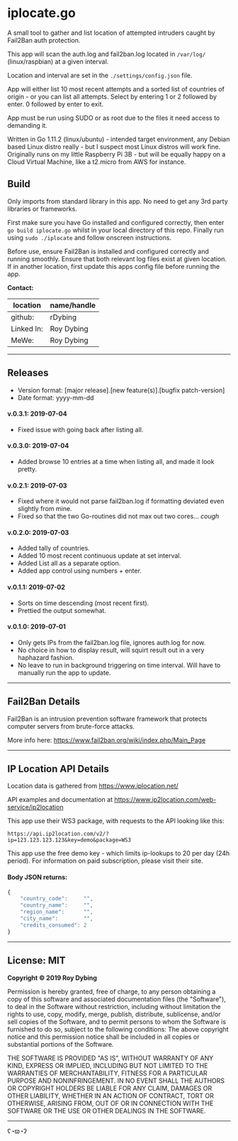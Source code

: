 # iplocate.go

A small tool to gather and list location of attempted intruders caught by Fail2Ban auth protection.

This app will scan the auth.log and fail2ban.log located in `/var/log/` (linux/raspbian) at a given interval. 

Location and interval are set in the `./settings/config.json` file.

App will either list 10 most recent attempts and a sorted list of countries of origin - or you can list all attempts. Select by entering 1 or 2 followed by enter. 0 followed by enter to exit.

App must be run using SUDO or as root due to the files it need access to demanding it.

Written in Go 1.11.2 (linux/ubuntu) - intended target environment, any Debian based Linux distro really - but I suspect most Linux distros will work fine. Originally runs on my little Raspberry Pi 3B - but will be equally happy on a Cloud Virtual Machine, like a t2.micro from AWS for instance.

## Build

Only imports from standard library in this app. No need to get any 3rd party libraries or frameworks.

First make sure you have Go installed and configured correctly, then enter `go build iplocate.go` whilst in your local directory of this repo. Finally run using `sudo ./iplocate` and follow onscreen instructions.

Before use, ensure Fail2Ban is installed and configured correctly and running smoothly. Ensure that both relevant log files exist at given location. If in another location, first update this apps config file before running the app.

**Contact:**

location   | name/handle
-----------|---------
github:    | rDybing
Linked In: | Roy Dybing
MeWe:      | Roy Dybing

---

## Releases

- Version format: [major release].[new feature(s)].[bugfix patch-version]
- Date format: yyyy-mm-dd

#### v.0.3.1: 2019-07-04
- Fixed issue with going back after listing all.

#### v.0.3.0: 2019-07-04
- Added browse 10 entries at a time when listing all, and made it look pretty.

#### v.0.2.1: 2019-07-03
- Fixed where it would not parse fail2ban.log if formatting deviated even slightly from mine.
- Fixed so that the two Go-routines did not max out two cores... *cough*

#### v.0.2.0: 2019-07-03
- Added tally of countries.
- Added 10 most recent continuous update at set interval.
- Added List all as a separate option.
- Added app control using numbers + enter.

#### v.0.1.1: 2019-07-02
- Sorts on time descending (most recent first).
- Prettied the output somewhat.

#### v.0.1.0: 2019-07-01
- Only gets IPs from the fail2ban.log file, ignores auth.log for now. 
- No choice in how to display result, will squirt result out in a very haphazard fashion.
- No leave to run in background triggering on time interval. Will have to manually run the app to update.

---

## Fail2Ban Details

Fail2Ban is an intrusion prevention software framework that protects computer servers from brute-force attacks. 

More info here: https://www.fail2ban.org/wiki/index.php/Main_Page

---

## IP Location API Details

Location data is gathered from https://www.iplocation.net/

API examples and documentation at https://www.ip2location.com/web-service/ip2location

This app use their WS3 package, with requests to the API looking like this: 

`https://api.ip2location.com/v2/?ip=123.123.123.123&key=demo&package=WS3`

This app use the free demo key - which limits ip-lookups to 20 per day (24h period). For information on paid subscription, please visit their site.

#### Body JSON returns:

```javascript
{
	"country_code":		"",
	"country_name":		"",
	"region_name":		"",
	"city_name":		"",
	"credits_consumed":	2
}
```
---

## License: MIT

**Copyright © 2019 Roy Dybing** 

Permission is hereby granted, free of charge, to any person obtaining a copy of this software and associated documentation files (the "Software"), to deal in the Software without restriction, including without limitation the rights to use, copy, modify, merge, publish, distribute, sublicense, and/or sell copies of the Software, and to permit persons to whom the Software is furnished to do so, subject to the following conditions: The above copyright notice and this permission notice shall be included in all copies or substantial portions of the Software.

THE SOFTWARE IS PROVIDED "AS IS", WITHOUT WARRANTY OF ANY KIND, EXPRESS OR IMPLIED, INCLUDING BUT NOT LIMITED TO THE WARRANTIES OF MERCHANTABILITY, FITNESS FOR A PARTICULAR PURPOSE AND NONINFRINGEMENT. IN NO EVENT SHALL THE AUTHORS OR COPYRIGHT HOLDERS BE LIABLE FOR ANY CLAIM, DAMAGES OR OTHER LIABILITY, WHETHER IN AN ACTION OF CONTRACT, TORT OR OTHERWISE, ARISING FROM, OUT OF OR IN CONNECTION WITH THE SOFTWARE OR THE USE OR OTHER DEALINGS IN THE SOFTWARE.

---

ʕ◔ϖ◔ʔ